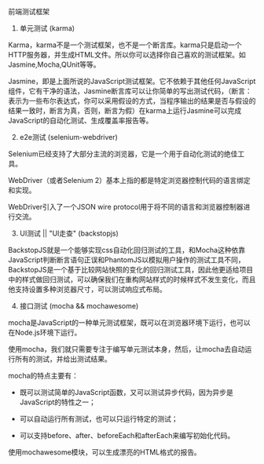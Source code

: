 前端测试框架

1. 单元测试 (karma)

Karma，karma不是一个测试框架，也不是一个断言库。karma只是启动一个HTTP服务器，并生成HTML文件。所以你可以选择你自己喜欢的测试框架。如Jasmine,Mocha,QUnit等等。

Jasmine，即是上面所说的JavaScript测试框架。它不依赖于其他任何JavaScript组件，它有干净的语法，Jasmine断言库可以让你简单的写出测试代码，（断言：表示为一些布尔表达式，你可以采用假设的方式，当程序输出的结果是否与假设的结果一致时，断言为真，否则，断言为假）在karma上运行Jasmine可以完成JavaScript的自动化测试、生成覆盖率报告等。

2. e2e测试 (selenium-webdriver)

Selenium已经支持了大部分主流的浏览器，它是一个用于自动化测试的绝佳工具。

WebDriver（或者Selenium 2）基本上指的都是特定浏览器控制代码的语言绑定和实现。

WebDriver引入了一个JSON wire protocol用于将不同的语言和浏览器控制器进行交流。

3. UI测试 || "UI走查" (backstopjs)

BackstopJS就是一个能够实现css自动化回归测试的工具，和Mocha这种依靠JavaScript判断断言语句正误和PhantomJS以模拟用户操作的测试工具不同，BackstopJS是一个基于比较网站快照的变化的回归测试工具，因此他更适给项目中的样式做回归测试，可以确保我们在重构网站样式的时候样式不发生变化，而且他支持设置多种浏览器尺寸，可以测试响应式布局。

4. 接口测试 (mocha && mochawesome)

mocha是JavaScript的一种单元测试框架，既可以在浏览器环境下运行，也可以在Node.js环境下运行。

使用mocha，我们就只需要专注于编写单元测试本身，然后，让mocha去自动运行所有的测试，并给出测试结果。

mocha的特点主要有：

- 既可以测试简单的JavaScript函数，又可以测试异步代码，因为异步是JavaScript的特性之一；

- 可以自动运行所有测试，也可以只运行特定的测试；

- 可以支持before、after、beforeEach和afterEach来编写初始化代码。

使用mochawesome模块，可以生成漂亮的HTML格式的报告。